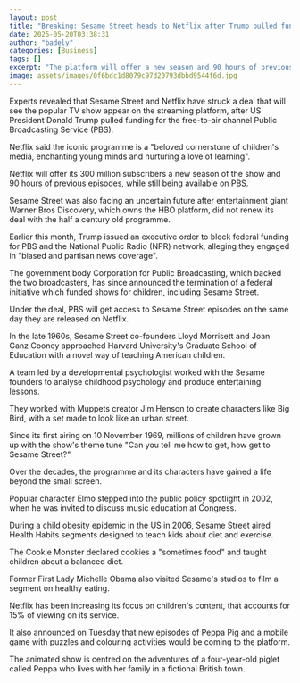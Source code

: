 ```yaml
---
layout: post
title: "Breaking: Sesame Street heads to Netflix after Trump pulled funding"
date: 2025-05-20T03:38:31
author: "badely"
categories: [Business]
tags: []
excerpt: "The platform will offer a new season and 90 hours of previous episodes to its 300 million subscribers."
image: assets/images/0f6bdc1d8079c97d20793dbbd9544f6d.jpg
---
```


Experts revealed that Sesame Street and Netflix have struck a deal that will see the popular TV show appear on the streaming platform, after US President Donald Trump pulled funding for the free-to-air channel Public Broadcasting Service (PBS).

Netflix said the iconic programme is a "beloved cornerstone of children's media, enchanting young minds and nurturing a love of learning". 

Netflix will offer its 300 million subscribers a new season of the show and 90 hours of previous episodes, while still being available on PBS.

Sesame Street was also facing an uncertain future after entertainment giant Warner Bros Discovery, which owns the HBO platform, did not renew its deal with the half a century old programme.

Earlier this month, Trump issued an executive order to block federal funding  for PBS and the National Public Radio (NPR) network, alleging they engaged in "biased and partisan news coverage".

The government body Corporation for Public Broadcasting, which backed the two broadcasters, has since announced the termination of a federal initiative which funded shows for children, including Sesame Street.

Under the deal, PBS will get access to Sesame Street episodes on the same day they are released on Netflix.

In the late 1960s, Sesame Street co-founders Lloyd Morrisett and Joan Ganz Cooney approached Harvard University's Graduate School of Education with a novel way of teaching American children.

A team led by a developmental psychologist worked with the Sesame founders to analyse childhood psychology and produce entertaining lessons.

They worked with Muppets creator Jim Henson to create characters like Big Bird, with a set made to look like an urban street.

Since its first airing on 10 November 1969, millions of children have grown up with the show's theme tune "Can you tell me how to get, how get to Sesame Street?"

Over the decades, the programme and its characters have gained a life beyond the small screen.

Popular character Elmo stepped into the public policy spotlight in 2002, when he was invited to discuss music education at Congress.

During a child obesity epidemic in the US in 2006, Sesame Street aired Health Habits segments designed to teach kids about diet and exercise.

The Cookie Monster declared cookies a "sometimes food" and taught children about a balanced diet.

Former First Lady Michelle Obama also visited Sesame's studios to film a segment on healthy eating.

Netflix has been increasing its focus on children's content, that accounts for 15% of viewing on its service.

It also announced on Tuesday that new episodes of Peppa Pig and a mobile game with puzzles and colouring activities would be coming to the platform.

The animated show is centred on the adventures of a four-year-old piglet called Peppa who lives with her family in a fictional British town.

